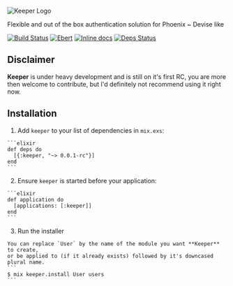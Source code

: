 ![Keeper Logo](http://joaomdmoura.com/assets/new_keeper.png)

Flexible and out of the box authentication solution for Phoenix ~ Devise like

[![Build Status](https://travis-ci.org/joaomdmoura/keeper.svg?branch=master)](https://travis-ci.org/joaomdmoura/keeper)
[![Ebert](https://ebertapp.io/github/joaomdmoura/keeper.svg)](https://ebertapp.io/github/joaomdmoura/keeper)
[![Inline docs](http://inch-ci.org/github/joaomdmoura/keeper.svg)](http://inch-ci.org/github/joaomdmoura/keeper)
[![Deps Status](https://beta.hexfaktor.org/badge/all/github/joaomdmoura/keeper.svg)](https://beta.hexfaktor.org/github/joaomdmoura/keeper)

## Disclaimer
**Keeper** is under heavy development and is still on it's first RC, you are more then welcome to contribute, but I'd definitely not recommend using it right now.

## Installation

  1. Add `keeper` to your list of dependencies in `mix.exs`:

    ```elixir
    def deps do
      [{:keeper, "~> 0.0.1-rc"}]
    end
    ```

  2. Ensure `keeper` is started before your application:

    ```elixir
    def application do
      [applications: [:keeper]]
    end
    ```

  3. Run the installer

    You can replace `User` by the name of the module you want **Keeper** to create,
    or be applied to (if it already exists) followed by it's downcased plural name.
    ```
    $ mix keeper.install User users
    ```
